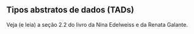## Tipos abstratos de dados (TADs)

Veja (e leia) a seção 2.2 do livro da Nina Edelweiss e da Renata Galante.
